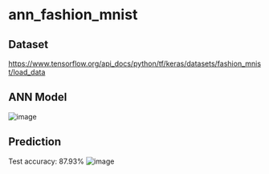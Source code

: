 # ann_fashion_mnist
## Dataset
https://www.tensorflow.org/api_docs/python/tf/keras/datasets/fashion_mnist/load_data
## ANN Model
![image](https://user-images.githubusercontent.com/127728688/226088572-db3ad22a-e56d-4d2c-aba5-a89b04b933db.png)
## Prediction
Test accuracy: 87.93%
![image](https://user-images.githubusercontent.com/127728688/226088646-843edb65-7c7e-4224-8403-16baec2d5cf2.png)
